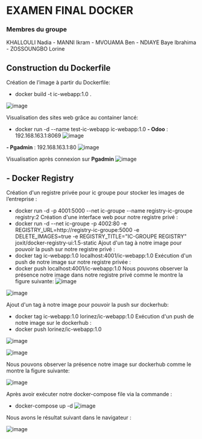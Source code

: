 # EXAMEN FINAL DOCKER
 
 
 
 ### **Membres du groupe** 
KHALLOULI Nadia -  MANNI Ikram - MVOUAMA Ben - NDIAYE Baye Ibrahima - ZOSSOUNGBO Lorine




## Construction du Dockerfile
Création de l’image à partir du Dockerfile:
 - docker build -t ic-webapp:1.0 .

![image](https://user-images.githubusercontent.com/79446351/201700417-1f0e256e-00c7-4af0-8143-e4f0b847f880.png)

Visualisation des sites web grâce au container lancé: 
 - docker run -d --name test-ic-webapp ic-webapp:1.0
  **- Odoo** : 192.168.163.1:8069
![image](https://user-images.githubusercontent.com/79446351/201697619-0902d797-81b8-450b-b28a-01d473c939ad.png)

 **- Pgadmin** : 192.168.163.1:80
![image](https://user-images.githubusercontent.com/79446351/201699583-c0f76956-6b1b-400e-82fa-9118c3eac3d2.png)

Visualisation après connexion sur **Pgadmin**
![image](https://user-images.githubusercontent.com/79446351/201729253-4634f6d9-803a-4b2d-a89d-55f375843bff.png)

## - Docker Registry
Création d'un registre privée pour ic groupe pour stocker les images de l’entreprise :
 - docker run -d -p 4001:5000 --net ic-groupe --name registry-ic-groupe registry:2
Création d'une interface web pour notre registre privé :
 - docker run -d --net ic-groupe -p 4002:80 -e REGISTRY_URL=http://registry-ic-groupe:5000 -e DELETE_IMAGES=true -e REGISTRY_TITLE="IC-GROUPE 
REGISTRY" joxit/docker-registry-ui:1.5-static
Ajout d'un tag à notre image pour pouvoir la push sur notre registre privé :
 - docker tag ic-webapp:1.0 localhost:4001/ic-webapp:1.0
Exécution d'un push de notre image sur notre registre privée :
 - docker push localhost:4001/ic-webapp:1.0
Nous pouvons observer la présence notre image dans notre registre privé comme le montre la figure suivante:
![image](https://user-images.githubusercontent.com/79446351/201705023-9c2f6265-5cda-41ce-8c7b-6f44d7c1e995.png)


![image](https://user-images.githubusercontent.com/79446351/201705249-6836de17-7571-453b-8ece-36108d6c19b8.png)

Ajout d'un tag à notre image pour pouvoir la push sur dockerhub:
 - docker tag ic-webapp:1.0 lorinez/ic-webapp:1.0
Exécution d'un push de notre image sur le dockerhub :
 - docker push lorinez/ic-webapp:1.0

![image](https://user-images.githubusercontent.com/79446351/201876829-17510259-c724-450b-a28c-dca0cb218e2d.png)


![image](https://user-images.githubusercontent.com/79446351/201876656-a1cf9b7b-bf3b-45c7-af95-652492671b84.png)

Nous pouvons observer la présence notre image sur dockerhub comme le montre la figure suivante:

![image](https://user-images.githubusercontent.com/79446351/201875710-ca39f848-b706-4fca-939d-6509ba168f46.png)

Après avoir exécuter notre docker-compose file via la commande :
 - docker-compose up -d
![image](https://user-images.githubusercontent.com/79446351/201889131-5befa291-fec4-42ea-b69e-98893204428d.png)

Nous avons le résultat suivant dans le navigateur :

![image](https://user-images.githubusercontent.com/79446351/201754514-00019bca-adcb-4d23-bb43-41b76e484e13.png)
